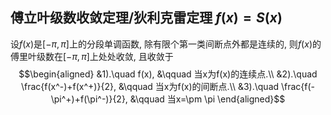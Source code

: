 ## 傅立叶级数收敛定理/狄利克雷定理      $f(x)=S(x)$
设$f(x)$是$[-\pi, \pi]$上的分段单调函数, 除有限个第一类间断点外都是连续的, 则$f(x)$的傅里叶级数在$[-\pi, \pi]$上处处收敛, 且收敛于
$$\begin{aligned}
&1).\quad f(x), &\qquad 当x为f(x)的连续点.\\
&2).\quad \frac{f(x^-)+f(x^+)}{2}, &\qquad 当x为f(x)的间断点.\\
&3).\quad \frac{f(-\pi^+)+f(\pi^-)}{2}, &\qquad 当x=\pm \pi
\end{aligned}$$
